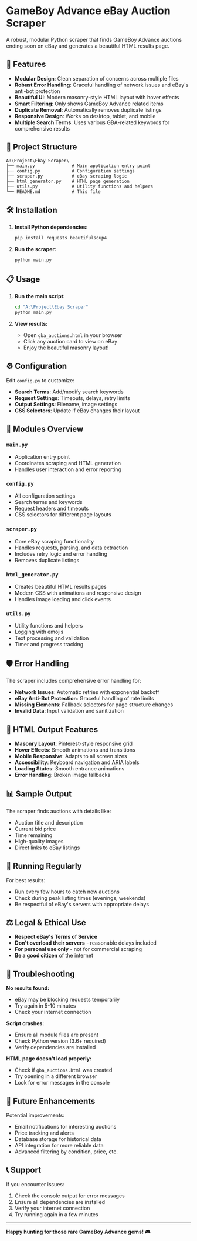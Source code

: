 # GameBoy Advance eBay Auction Scraper

A robust, modular Python scraper that finds GameBoy Advance auctions ending soon on eBay and generates a beautiful HTML results page.

## 🚀 Features

- **Modular Design**: Clean separation of concerns across multiple files
- **Robust Error Handling**: Graceful handling of network issues and eBay's anti-bot protection
- **Beautiful UI**: Modern masonry-style HTML layout with hover effects
- **Smart Filtering**: Only shows GameBoy Advance related items
- **Duplicate Removal**: Automatically removes duplicate listings
- **Responsive Design**: Works on desktop, tablet, and mobile
- **Multiple Search Terms**: Uses various GBA-related keywords for comprehensive results

## 📁 Project Structure

```
A:\Project\Ebay Scraper\
├── main.py              # Main application entry point
├── config.py            # Configuration settings
├── scraper.py           # eBay scraping logic
├── html_generator.py    # HTML page generation
├── utils.py             # Utility functions and helpers
└── README.md            # This file
```

## 🛠️ Installation

1. **Install Python dependencies:**
   ```bash
   pip install requests beautifulsoup4
   ```

2. **Run the scraper:**
   ```bash
   python main.py
   ```

## 📋 Usage

1. **Run the main script:**
   ```bash
   cd "A:\Project\Ebay Scraper"
   python main.py
   ```

2. **View results:**
   - Open `gba_auctions.html` in your browser
   - Click any auction card to view on eBay
   - Enjoy the beautiful masonry layout!

## ⚙️ Configuration

Edit `config.py` to customize:

- **Search Terms**: Add/modify search keywords
- **Request Settings**: Timeouts, delays, retry limits
- **Output Settings**: Filename, image settings
- **CSS Selectors**: Update if eBay changes their layout

## 🔧 Modules Overview

### `main.py`
- Application entry point
- Coordinates scraping and HTML generation
- Handles user interaction and error reporting

### `config.py`
- All configuration settings
- Search terms and keywords
- Request headers and timeouts
- CSS selectors for different page layouts

### `scraper.py`
- Core eBay scraping functionality
- Handles requests, parsing, and data extraction
- Includes retry logic and error handling
- Removes duplicate listings

### `html_generator.py`
- Creates beautiful HTML results pages
- Modern CSS with animations and responsive design
- Handles image loading and click events

### `utils.py`
- Utility functions and helpers
- Logging with emojis
- Text processing and validation
- Timer and progress tracking

## 🛡️ Error Handling

The scraper includes comprehensive error handling for:

- **Network Issues**: Automatic retries with exponential backoff
- **eBay Anti-Bot Protection**: Graceful handling of rate limits
- **Missing Elements**: Fallback selectors for page structure changes
- **Invalid Data**: Input validation and sanitization

## 🎨 HTML Output Features

- **Masonry Layout**: Pinterest-style responsive grid
- **Hover Effects**: Smooth animations and transitions
- **Mobile Responsive**: Adapts to all screen sizes
- **Accessibility**: Keyboard navigation and ARIA labels
- **Loading States**: Smooth entrance animations
- **Error Handling**: Broken image fallbacks

## 📊 Sample Output

The scraper finds auctions with details like:
- Auction title and description
- Current bid price
- Time remaining
- High-quality images
- Direct links to eBay listings

## 🔄 Running Regularly

For best results:
- Run every few hours to catch new auctions
- Check during peak listing times (evenings, weekends)
- Be respectful of eBay's servers with appropriate delays

## ⚖️ Legal & Ethical Use

- **Respect eBay's Terms of Service**
- **Don't overload their servers** - reasonable delays included
- **For personal use only** - not for commercial scraping
- **Be a good citizen** of the internet

## 🐛 Troubleshooting

**No results found:**
- eBay may be blocking requests temporarily
- Try again in 5-10 minutes
- Check your internet connection

**Script crashes:**
- Ensure all module files are present
- Check Python version (3.6+ required)
- Verify dependencies are installed

**HTML page doesn't load properly:**
- Check if `gba_auctions.html` was created
- Try opening in a different browser
- Look for error messages in the console

## 🔮 Future Enhancements

Potential improvements:
- Email notifications for interesting auctions
- Price tracking and alerts
- Database storage for historical data
- API integration for more reliable data
- Advanced filtering by condition, price, etc.

## 📞 Support

If you encounter issues:
1. Check the console output for error messages
2. Ensure all dependencies are installed
3. Verify your internet connection
4. Try running again in a few minutes

---

**Happy hunting for those rare GameBoy Advance gems! 🎮**
